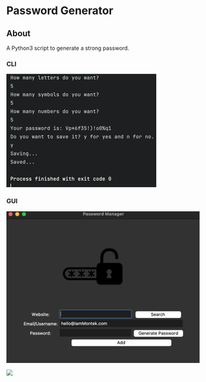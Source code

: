 # Password Generator 

## About
A Python3 script to generate a strong password.
### CLI
![](assets/img_1.png)
### GUI
![](assets/img.png)

![](assets/Untitled.gif)